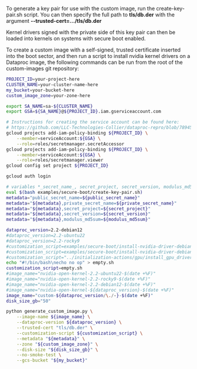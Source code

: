 To generate a key pair for use with the custom image, run the
create-key-pair.sh script.  You can then specify the full path to
**tls/db.der** with the argument **--trusted-cert=.../tls/db.der**

Kernel drivers signed with the private side of this key pair can then
be loaded into kernels on systems with secure boot enabled.

To create a custom image with a self-signed, trusted certificate
inserted into the boot sector, and then run a script to install nvidia
kernel drivers on a Dataproc image, the following commands can be
run from the root of the custom-images git repository:

```bash
PROJECT_ID=your-project-here
CLUSTER_NAME=your-cluster-name-here
my_bucket=your-bucket-here
custom_image_zone=your-zone-here

export SA_NAME=sa-${CLUSTER_NAME}
export GSA=${SA_NAME}@${PROJECT_ID}.iam.gserviceaccount.com

# Instructions for creating the service account can be found here:
# https://github.com/LLC-Technologies-Collier/dataproc-repro/blob/78945b5954ab47aac56f55ac22b3c35569d154e0/shared-functions.sh#L759
gcloud projects add-iam-policy-binding ${PROJECT_ID} \
	--member=serviceAccount:${GSA} \
	--role=roles/secretmanager.secretAccessor
gcloud projects add-iam-policy-binding ${PROJECT_ID} \
	--member=serviceAccount:${GSA} \
	--role=roles/secretmanager.viewer
gcloud config set project ${PROJECT_ID}

gcloud auth login

# variables *_secret_name_, secret_project, secret_version, modulus_md5sum defined here:
eval $(bash examples/secure-boot/create-key-pair.sh)
metadata="public_secret_name=${public_secret_name}"
metadata="${metadata},private_secret_name=${private_secret_name}"
metadata="${metadata},secret_project=${secret_project}"
metadata="${metadata},secret_version=${secret_version}"
metadata="${metadata},modulus_md5sum=${modulus_md5sum}"

dataproc_version=2.2-debian12
#dataproc_version=2.2-ubuntu22
#dataproc_version=2.2-rocky9
#customization_script=examples/secure-boot/install-nvidia-driver-debian11.sh
#customization_script=examples/secure-boot/install-nvidia-driver-debian12.sh
#customization_script="../initialization-actions/gpu/install_gpu_driver.sh"
echo "#!/bin/bash\necho no op" > empty.sh
customization_script=empty.sh
#image_name="nvidia-open-kernel-2.2-ubuntu22-$(date +%F)"
#image_name="nvidia-open-kernel-2.2-rocky9-$(date +%F)"
#image_name="nvidia-open-kernel-2.2-debian12-$(date +%F)"
#image_name="nvidia-open-kernel-${dataproc_version}-$(date +%F)"
image_name="custom-${dataproc_version/\./-}-$(date +%F)"
disk_size_gb="50"

python generate_custom_image.py \
    --image-name ${image_name} \
    --dataproc-version ${dataproc_version} \
    --trusted-cert "tls/db.der" \
    --customization-script ${customization_script} \
    --metadata "${metadata}" \
    --zone "${custom_image_zone}" \
    --disk-size "${disk_size_gb}" \
    --no-smoke-test \
    --gcs-bucket "${my_bucket}"
```




